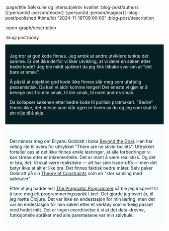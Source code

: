 :page/title Sølvkuler og intersubjektiv kvalitet
:blog-post/authors [{:person/id :person/teodor} {:person/id :person/magnar}]
:blog-post/published #time/ldt "2024-11-18T09:00:00"
:blog-post/description

:open-graph/description

:blog-post/body

<!-- <div style="text-align: right;"> -->
<div style="background-color: #052024; color: #f8fdfe; padding: 1em">
<p>
Jeg tror at god kode finnes.
Jeg antok at andre utviklere tenkte det samme.
Er det ikke derfor vi liker utvikling, at vi deler en søken etter bedre kode?
Jeg ble mildt sjokkert da jeg fikk tilbake svar om at "det bare er smak".
<p>
<p>
Å påstå at objektivt god kode ikke finnes slår meg som ufattelig pessemistisk.
Da kan vi aldri komme lenger!
Det eneste vi gjør er å bevege oss fra min smak, til din smak, til noen andres smak.
</p>
<p>
Da kollapser søkenen etter bedre kode til politisk pratmakeri.
"Bedre" finnes ikke, det eneste som står igjen er hvem av du og jeg som skal få sin vilje til å skje.
</p>
</div>

<br>

<div style="color: #052024; background-color: #f8fdfe; padding: 1em;">
<p>
Det minner meg om Eliyahu Goldratt i boka <a href="https://www.amazon.com/Beyond-Goal-Eliyahu-Goldratt-Constraints/dp/1596590238">Beyond the
Goal</a>.
Han har veldig lite til overs for uttrykket "There are no silver bullets".
Uttrykket forteller oss at det ikke finnes enkle løsninger, at alle forbedringer
vi kan strebe etter er inkrementelle. Det er ment å være realistisk. Og det er
bra, det. Vi skal være realistiske — alt har sine trade-offs — men det betyr
ikke at alt er like bra. Det finnes faktisk bedre måter. Selv peker Goldratt
på sin <a href="https://en.wikipedia.org/wiki/Theory_of_constraints">Theory of
Constraints</a> som en "stor samling med sølvkuler".
</p>
<p>
Etter at jeg hadde lest <a
href="https://en.wikipedia.org/wiki/The_Pragmatic_Programmer">The Pragmatic
Programmer</a> så ble jeg inspirert til å lære meg ett programmeringsspråk i
året. Det gjorde jeg hvert år, til jeg møtte Clojure. Det var ikke en
endestasjon for min læring, men det var en endestasjon for min søken etter et
verktøy som virkelig passet med hodet mitt. Det er ingen overdrivelse å si at
det data-drevne, funksjonelle språket med alle parentesene var min sølvkule.
</p>
</div>

<!--
Jeg tenkte at teksten ville flyte bedre hvis det var tydelig hvem som snakket.
Jeg har prøvd å høyrejustere meg, og å endre fargen på min tekst til noe annet, men føler ikke at det fungerte helt som jeg ville.
-->
